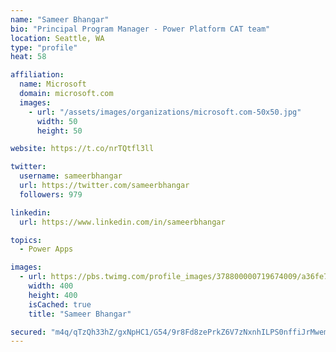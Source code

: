 ```yaml
---
name: "Sameer Bhangar"
bio: "Principal Program Manager - Power Platform CAT team"
location: Seattle, WA
type: "profile"
heat: 58

affiliation:
  name: Microsoft
  domain: microsoft.com
  images:
    - url: "/assets/images/organizations/microsoft.com-50x50.jpg"
      width: 50
      height: 50

website: https://t.co/nrTQtfl3ll

twitter:
  username: sameerbhangar
  url: https://twitter.com/sameerbhangar
  followers: 979

linkedin:
  url: https://www.linkedin.com/in/sameerbhangar

topics:
  - Power Apps

images:
  - url: https://pbs.twimg.com/profile_images/378800000719674009/a36fe7ddfab1778b76e5793772e43798_400x400.jpeg
    width: 400
    height: 400
    isCached: true
    title: "Sameer Bhangar"

secured: "m4q/qTzQh33hZ/gxNpHC1/G54/9r8Fd8zePrkZ6V7zNxnhILPS0nffiJrMwemAfG/w4R/mxqrSX3LI8Uofu5XsOqPmCzVJBo7Iyr8gxmV7LVj29dVju5VE4W0Mr3mKCRw0F4/iMsIUlTEDak1PJLVgNduquom7+yXVwFZS3BZU859G/MPxVZ0cQ2jqHJAMeqoy7Dm1DBBTgBFGuS2ail1yAw3z9xhP/ElRbCAq+cTlpJGwKwjgf7gqK4DJq24ugRh71Nt6ywp/hWxVjocBzGHICfF31LFZ7572oojFygpzOhvq9h1LHH10tdz0+C1zU8Rp7Gll0hYWjidqFWMCNkvgYlFPGJvjlmjsPffvIEGYjQ+Z55FLvbNDrMlYCIZkB5jhBVz4alHGUNa2cvnnVrng==;u7WVfTmBaH2jF8a9c7laIg=="
---
```


